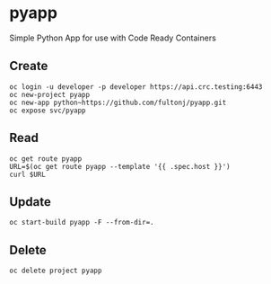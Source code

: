 # pyapp

Simple Python App for use with Code Ready Containers

## Create
```
oc login -u developer -p developer https://api.crc.testing:6443
oc new-project pyapp
oc new-app python~https://github.com/fultonj/pyapp.git
oc expose svc/pyapp
```

## Read
```
oc get route pyapp
URL=$(oc get route pyapp --template '{{ .spec.host }}')
curl $URL
```

## Update
```
oc start-build pyapp -F --from-dir=.
```

## Delete
```
oc delete project pyapp
```
